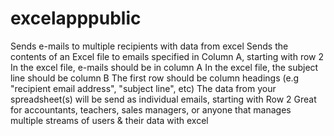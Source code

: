 # excelapppublic
Sends e-mails to multiple recipients with data from excel
Sends the contents of an Excel file to emails specified in Column A, starting with row 2
In the excel file, e-mails should be in column A
In the excel file, the subject line should be column B
The first row should be column headings (e.g "recipient email address", "subject line", etc)
The data from your spreadsheet(s) will be send as individual emails, starting with Row 2
Great for accountants, teachers, sales managers, or anyone that manages multiple streams of users & their data with excel
